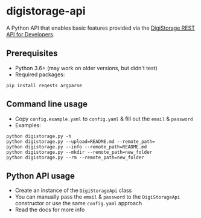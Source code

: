 # digistorage-api
A Python API that enables basic features provided via the [DigiStorage REST API for Developers](https://storage.rcs-rds.ro/help/developers/api).

## Prerequisites
- Python 3.6+ (may work on older versions, but didn't test)
- Required packages:
```
pip install reqests argparse
```

## Command line usage
- Copy `config.example.yaml` to `config.yaml` & fill out the `email` & `password`
- Examples:
```
python digistorage.py -h
python digistorage.py --upload=README.md --remote_path=
python digistorage.py --info --remote_path=README.md
python digistorage.py --mkdir --remote_path=new_folder
python digistorage.py --rm --remote_path=new_folder
```

## Python API usage
- Create an instance of the `DigiStorageApi` class
- You can manually pass the `email` & `password` to the `DigiStorageApi` constructor or use the same `config.yaml` approach
- Read the docs for more info

